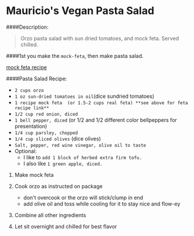 # Mauricio's Vegan Pasta Salad

####Description:
>Orzo pasta salad with sun dried tomatoes, and mock feta. Served chilled.

####1st you make the `mock-feta`, then make pasta salad.

[mock feta recipe](http://www.food.com/recipe/mock-feta-cheese-vegan-substitute-118182)

####Pasta Salad Recipe:
* `2 cups orzo`
* `1 oz sun-dried tomatoes in oil`(dice sundried tomatoes)
* `1 recipe mock feta  (or 1.5-2 cups real feta) **see above for feta recipe link**`
* `1/2 cup red onion, diced`
* `1 bell pepper, diced` (or 1/2 and 1/2 different color bellpeppers for presentation)
* `1/4 cup parsley, chopped`
* `1/4 cup sliced olives` (dice olives)
* `Salt, pepper, red wine vinegar, olive oil to taste`
* Optional:
    * I like to `add 1 block of herbed extra firm tofu.`
    * I also like `1 green apple, diced.`

1) Make mock feta

2) Cook orzo as instructed on package
    * don't overcook or the orzo will stick/clump in end
    * add olive oil and toss while cooling for it to stay nice and flow-ey

3) Combine all other ingredients


4) Let sit overnight and chilled for best flavor
